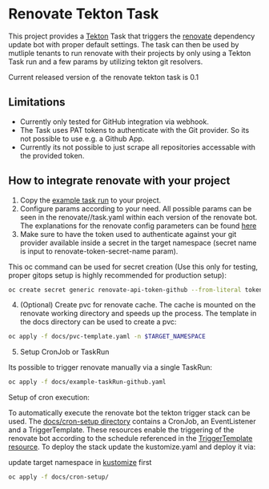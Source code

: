 # Renovate Tekton Task

This project provides a [Tekton](https://tekton.dev/) Task that triggers the [renovate](https://docs.renovatebot.com/) dependency update bot with proper default settings. The task can then be used by mutliple tenants to run renovate with their projects by only using a Tekton Task run and a few params by utilizing tekton git resolvers.

Current released version of the renovate tekton task is 0.1
## Limitations

- Currently only tested for GitHub integration via webhook.
- The Task uses PAT tokens to authenticate with the Git provider. So its not possible to use e.g. a Github App.
- Currently its not possible to just scrape all repositories accessable with the provided token.

## How to integrate renovate with your project

1. Copy the [example task run](docs/example-taskRun-github.yaml) to your project.
2. Configure params according to your need. All possible params can be seen in the  renovate/<version>/task.yaml within each version of the renovate bot. The explanations for the renovate config parameters can be
found [here](https://docs.renovatebot.com/configuration-options/)
3. Make sure to have the token used to authenticate against your git provider available inside a secret in the target namespace (secret name is input to renovate-token-secret-name param).

This oc command can be used for secret creation (Use this only for testing, proper gitops setup is highly recommended for 
production setup):
```bash
oc create secret generic renovate-api-token-github --from-literal token=$API_TOKEN
```
4. (Optional) Create pvc for renovate cache. The cache is mounted on the renovate working directory and speeds up the process. 
The template in the docs directory can be used to create a pvc:
```bash
oc apply -f docs/pvc-template.yaml -n $TARGET_NAMESPACE
```

5. Setup CronJob or TaskRun 

Its possible to trigger renovate manually via a single TaskRun: 

```bash
oc apply -f docs/example-taskRun-github.yaml
```

Setup of cron execution:

To automatically execute the renovate bot the tekton trigger stack can be used. The [docs/cron-setup directory](docs/cron-setup/) contains a  CronJob, an EventListener and a TriggerTemplate. These resources enable the triggering of the renovate bot according to the schedule referenced in the [TriggerTemplate resource](docs/cron-setup/triggerTemplate.yaml).
To deploy the stack update the kustomize.yaml and deploy it via:

update target namespace in [kustomize](docs/cron-setup/kustomize.yaml) first 
```bash
oc apply -f docs/cron-setup/
```
